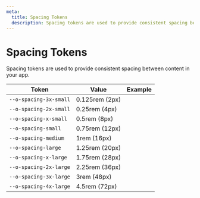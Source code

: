 ```yaml
---
meta:
  title: Spacing Tokens
  description: Spacing tokens are used to provide consistent spacing between content in your app.
---
```


# Spacing Tokens

Spacing tokens are used to provide consistent spacing between content in your app.

| Token                  | Value          | Example                                                                                                       |
| ---------------------- | -------------- | ------------------------------------------------------------------------------------------------------------- |
| `--o-spacing-3x-small` | 0.125rem (2px) | <div class="spacing-demo" style="width: var(--o-spacing-3x-small); height: var(--o-spacing-3x-small);"></div> |
| `--o-spacing-2x-small` | 0.25rem (4px)  | <div class="spacing-demo" style="width: var(--o-spacing-2x-small); height: var(--o-spacing-2x-small);"></div> |
| `--o-spacing-x-small`  | 0.5rem (8px)   | <div class="spacing-demo" style="width: var(--o-spacing-x-small); height: var(--o-spacing-x-small);"></div>   |
| `--o-spacing-small`    | 0.75rem (12px) | <div class="spacing-demo" style="width: var(--o-spacing-small); height: var(--o-spacing-small);"></div>       |
| `--o-spacing-medium`   | 1rem (16px)    | <div class="spacing-demo" style="width: var(--o-spacing-medium); height: var(--o-spacing-medium);"></div>     |
| `--o-spacing-large`    | 1.25rem (20px) | <div class="spacing-demo" style="width: var(--o-spacing-large); height: var(--o-spacing-large);"></div>       |
| `--o-spacing-x-large`  | 1.75rem (28px) | <div class="spacing-demo" style="width: var(--o-spacing-x-large); height: var(--o-spacing-x-large);"></div>   |
| `--o-spacing-2x-large` | 2.25rem (36px) | <div class="spacing-demo" style="width: var(--o-spacing-2x-large); height: var(--o-spacing-2x-large);"></div> |
| `--o-spacing-3x-large` | 3rem (48px)    | <div class="spacing-demo" style="width: var(--o-spacing-3x-large); height: var(--o-spacing-3x-large);"></div> |
| `--o-spacing-4x-large` | 4.5rem (72px)  | <div class="spacing-demo" style="width: var(--o-spacing-4x-large); height: var(--o-spacing-4x-large);"></div> |
